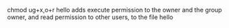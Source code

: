 chmod ug+x,o+r hello adds execute permission to the owner and the group owner, and read permission to other users, to the file hello
